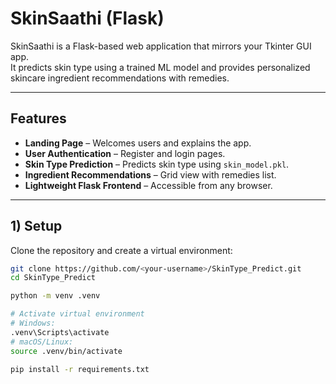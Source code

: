 
# SkinSaathi (Flask)

SkinSaathi is a Flask-based web application that mirrors your Tkinter GUI app.  
It predicts skin type using a trained ML model and provides personalized skincare ingredient recommendations with remedies.

---

## Features
- **Landing Page** – Welcomes users and explains the app.
- **User Authentication** – Register and login pages.
- **Skin Type Prediction** – Predicts skin type using `skin_model.pkl`.
- **Ingredient Recommendations** – Grid view with remedies list.
- **Lightweight Flask Frontend** – Accessible from any browser.

---

## 1) Setup

Clone the repository and create a virtual environment:

```bash
git clone https://github.com/<your-username>/SkinType_Predict.git
cd SkinType_Predict

python -m venv .venv

# Activate virtual environment
# Windows:
.venv\Scripts\activate
# macOS/Linux:
source .venv/bin/activate

pip install -r requirements.txt
